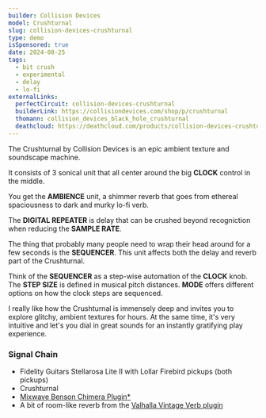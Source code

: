 ```yaml
---
builder: Collision Devices
model: Crushturnal
slug: collision-devices-crushturnal
type: demo
isSponsored: true
date: 2024-08-25
tags:
  - bit crush
  - experimental
  - delay
  - lo-fi
externalLinks:
  perfectCircuit: collision-devices-crushturnal
  builderLink: https://collisiondevices.com/shop/p/crushturnal
  thomann: collision_devices_black_hole_crushturnal
  deathcloud: https://deathcloud.com/products/collision-devices-crushturnal-pedal
---
```


The Crushturnal by Collision Devices is an epic ambient texture and soundscape machine.

It consists of 3 sonical unit that all center around the big **CLOCK** control in the middle.

You get the **AMBIENCE** unit, a shimmer reverb that goes from ethereal spaciousness to dark and murky lo-fi verb.

The **DIGITAL REPEATER** is delay that can be crushed beyond recogniction when reducing the **SAMPLE RATE**.

The thing that probably many people need to wrap their head around for a few seconds is the **SEQUENCER**. This unit affects both the delay and reverb part of the Crushturnal.

Think of the **SEQUENCER** as a step-wise automation of the **CLOCK** knob. The **STEP SIZE** is defined in musical pitch distances. **MODE** offers different options on how the clock steps are sequenced.

I really like how the Crushturnal is immensely deep and invites you to explore glitchy, ambient textures for hours. At the same time, it's very intuitive and let's you dial in great sounds for an instantly gratifying play experience.

### Signal Chain

- Fidelity Guitars Stellarosa Lite II with Lollar Firebird pickups (both pickups)
- Crushturnal
- [Mixwave Benson Chimera Plugin\*](https://sweetwater.sjv.io/B0N2PL)
- A bit of room-like reverb from the [Valhalla Vintage Verb plugin](https://valhalladsp.com/shop/reverb/valhalla-vintage-verb/)

